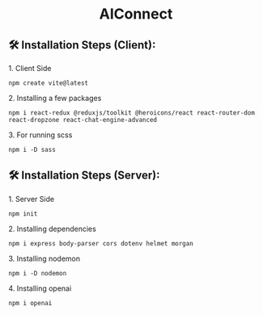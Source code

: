 <h1 align="center" id="title">AIConnect</h1>

<h2>🛠️ Installation Steps (Client):</h2>

<p>1. Client Side</p>

```
npm create vite@latest
```

<p>2. Installing a few packages</p>

```
npm i react-redux @reduxjs/toolkit @heroicons/react react-router-dom react-dropzone react-chat-engine-advanced
```

<p>3. For running scss</p>

```
npm i -D sass
```


<h2>🛠️ Installation Steps (Server):</h2>

<p>1. Server Side</p>

```
npm init
```

<p>2. Installing dependencies</p>

```
npm i express body-parser cors dotenv helmet morgan  
```

<p>3. Installing nodemon</p>

```
npm i -D nodemon
```

<p>4. Installing openai</p>

```
npm i openai
```